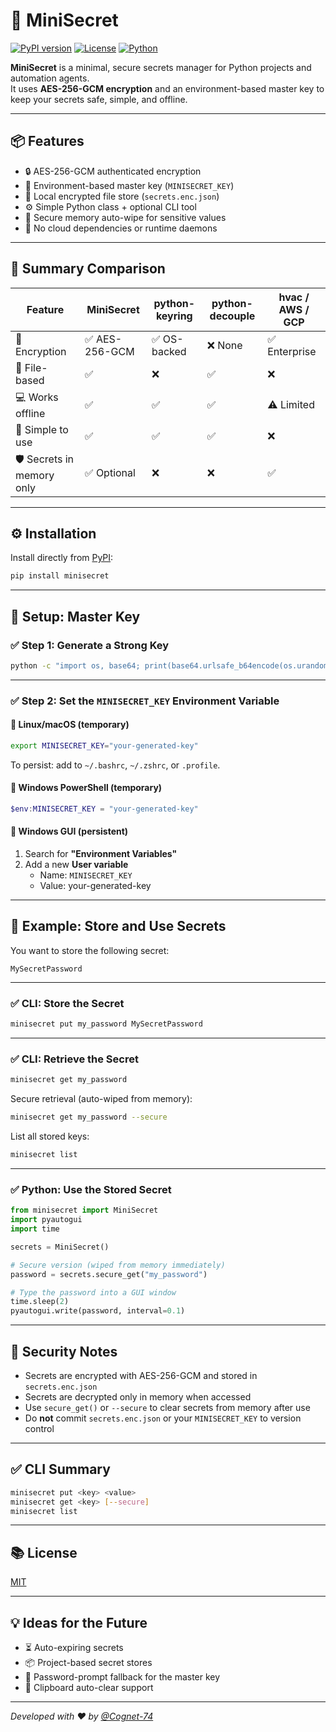 # 🔐 MiniSecret

[![PyPI version](https://img.shields.io/pypi/v/minisecret.svg)](https://pypi.org/project/minisecret/)
[![License](https://img.shields.io/github/license/Cognet-74/minisecret)](https://github.com/Cognet-74/minisecret)
[![Python](https://img.shields.io/pypi/pyversions/minisecret)](https://pypi.org/project/minisecret/)

**MiniSecret** is a minimal, secure secrets manager for Python projects and automation agents.  
It uses **AES-256-GCM encryption** and an environment-based master key to keep your secrets safe, simple, and offline.

---

## 📦 Features

- 🔒 AES-256-GCM authenticated encryption
- 🔐 Environment-based master key (`MINISECRET_KEY`)
- 🧊 Local encrypted file store (`secrets.enc.json`)
- ⚙️ Simple Python class + optional CLI tool
- 🧽 Secure memory auto-wipe for sensitive values
- 🚫 No cloud dependencies or runtime daemons

---

## 🧪 Summary Comparison

| Feature                   | MiniSecret     | python-keyring | python-decouple | hvac / AWS / GCP |
|---------------------------|----------------|----------------|------------------|------------------|
| 🔐 Encryption             | ✅ AES-256-GCM | ✅ OS-backed    | ❌ None           | ✅ Enterprise     |
| 📁 File-based             | ✅             | ❌              | ✅                | ❌                |
| 💻 Works offline          | ✅             | ✅              | ✅                | ⚠️ Limited        |
| 🧠 Simple to use          | ✅             | ✅              | ✅                | ❌                |
| 🛡️ Secrets in memory only | ✅ Optional     | ❌              | ❌                | ✅                |

---

## ⚙️ Installation

Install directly from [PyPI](https://pypi.org/project/minisecret/):

```bash
pip install minisecret
```

---

## 🔑 Setup: Master Key

### ✅ Step 1: Generate a Strong Key

```bash
python -c "import os, base64; print(base64.urlsafe_b64encode(os.urandom(32)).decode())"
```

---

### ✅ Step 2: Set the `MINISECRET_KEY` Environment Variable

#### 🔹 Linux/macOS (temporary)

```bash
export MINISECRET_KEY="your-generated-key"
```

To persist: add to `~/.bashrc`, `~/.zshrc`, or `.profile`.

#### 🔹 Windows PowerShell (temporary)

```powershell
$env:MINISECRET_KEY = "your-generated-key"
```

#### 🔹 Windows GUI (persistent)

1. Search for **"Environment Variables"**
2. Add a new **User variable**
   - Name: `MINISECRET_KEY`
   - Value: your-generated-key

---

## 🧪 Example: Store and Use Secrets

You want to store the following secret:

```
MySecretPassword
```

---

### ✅ CLI: Store the Secret

```bash
minisecret put my_password MySecretPassword
```

---

### ✅ CLI: Retrieve the Secret

```bash
minisecret get my_password
```

Secure retrieval (auto-wiped from memory):

```bash
minisecret get my_password --secure
```

List all stored keys:

```bash
minisecret list
```

---

### ✅ Python: Use the Stored Secret

```python
from minisecret import MiniSecret
import pyautogui
import time

secrets = MiniSecret()

# Secure version (wiped from memory immediately)
password = secrets.secure_get("my_password")

# Type the password into a GUI window
time.sleep(2)
pyautogui.write(password, interval=0.1)
```

---

## 🔐 Security Notes

- Secrets are encrypted with AES-256-GCM and stored in `secrets.enc.json`
- Secrets are decrypted only in memory when accessed
- Use `secure_get()` or `--secure` to clear secrets from memory after use
- Do **not** commit `secrets.enc.json` or your `MINISECRET_KEY` to version control

---

## ✅ CLI Summary

```bash
minisecret put <key> <value>
minisecret get <key> [--secure]
minisecret list
```

---

## 📚 License

[MIT](LICENSE)

---

## 💡 Ideas for the Future

- ⏳ Auto-expiring secrets
- 📦 Project-based secret stores
- 🔐 Password-prompt fallback for the master key
- 🧽 Clipboard auto-clear support

---

_Developed with ❤️ by [@Cognet-74](https://github.com/Cognet-74)_
```
